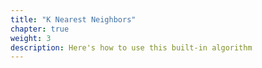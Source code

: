 ```yaml
---
title: "K Nearest Neighbors"
chapter: true
weight: 3
description: Here's how to use this built-in algorithm
---
```



